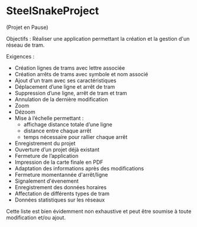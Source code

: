 # SteelSnakeProject

(Projet en Pause)

Objectifs : Réaliser une application permettant la création et la gestion d'un réseau de tram. 

Exigences : 
  -	Création lignes de trams avec lettre associée
  -	Création arrêts de trams avec symbole et nom associé
  -	Ajout d'un tram avec ses caractéristiques
  -	Déplacement d’une ligne et arrêt de tram
  -	Suppression d’une ligne, arrêt de tram et tram
  -	Annulation de la dernière modification
  -	Zoom
  -	Dézoom
  -	Mise à l’échelle permettant : 
	  * affichage distance totale d’une ligne
 	  * distance entre chaque arrêt
	  * temps nécessaire pour rallier chaque arrêt
  -	Enregistrement du projet
  -	Ouverture d’un projet déjà existant
  -	Fermeture de l’application
  -	Impression de la carte finale en PDF
  -	Adaptation des informations après des modifications
  -	Fermeture momentannée d'arrêt/ligne
  -	Signalement d'évenement
  -	Enregistrement des données horaires
  -	Affectation de différents types de tram
  -	Données statistiques sur les réseaux 

Cette liste est bien évidemment non exhaustive et peut être soumise à toute modification et/ou ajout.

